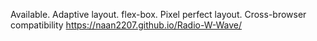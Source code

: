 Available. Adaptive layout. flex-box. Pixel perfect layout. Cross-browser compatibility
https://naan2207.github.io/Radio-W-Wave/
